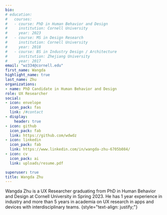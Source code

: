 ```yaml
---
bio: 
# education:
#   courses:
#   - course: PhD in Human Behavior and Design
#     institution: Cornell University
#     year: 2023
#   - course: MS in Design Research
#     institution: Cornell University
#     year: 2018
#   - course: BS in Industry Design / Architecture
#     institution: Zhejiang University
#     year: 2017
email: "wz334@cornell.edu"
first_name: Wangda
highlight_name: true
last_name: Zhu
organizations:
- name: PhD Candidate in Human Behavior and Design
role: UX Researcher
social:
- icon: envelope
  icon_pack: fas
  link: /#contact
- display:
    header: true
- icon: github
  icon_pack: fab
  link: https://github.com/wdwdz
- icon: linkedin
  icon_pack: fab
  link: https://www.linkedin.com/in/wangda-zhu-6705b084/
- icon: cv
  icon_pack: ai
  link: uploads/resume.pdf

superuser: true
title: Wangda Zhu 
---
```


Wangda Zhu is a UX Researcher graduating from PhD in Human Behavior and Design at Cornell University in Spring 2023. He has 1 year experience in industry and more than 5 years in academia on UX research in apps and devices with interdisciplinary teams. 
{style="text-align: justify;"}
